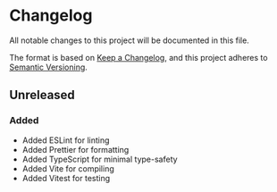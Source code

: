 # Changelog

All notable changes to this project will be documented in this file.

The format is based on [Keep a Changelog](https://keepachangelog.com/en/1.0.0/),
and this project adheres to [Semantic Versioning](https://semver.org/spec/v2.0.0.html).

## Unreleased

### Added

- Added ESLint for linting
- Added Prettier for formatting
- Added TypeScript for minimal type-safety
- Added Vite for compiling
- Added Vitest for testing
